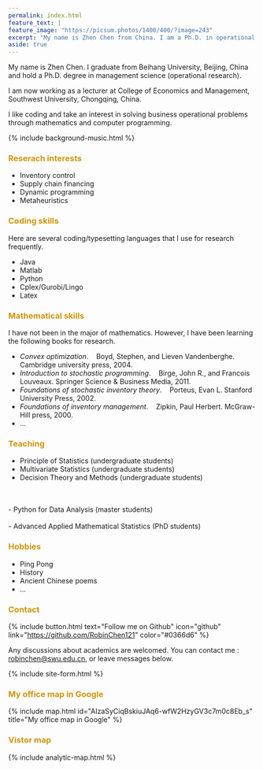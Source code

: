 ```yaml
---
permalink: index.html
feature_text: |
feature_image: "https://picsum.photos/1400/400/?image=243"
excerpt: "My name is Zhen Chen from China. I am a Ph.D. in operational research."
aside: true
---
```


My name is Zhen Chen. I graduate from Beihang University, Beijing, China and hold a Ph.D. degree in management science (operational research).

I am now working as a lecturer at College of Economics and Management, Southwest University, Chongqing, China.

I like coding and take an interest in solving business operational problems through mathematics and computer programming.


{% include background-music.html %}



### <font color= "#CD950C"> Reserach interests </font>

- Inventory control
- Supply chain financing
- Dynamic programming
- Metaheuristics


### <font color= "#CD950C">Coding skills</font>

Here are several coding/typesetting languages that I use for research frequently.
- Java
- Matlab
- Python
- Cplex/Gurobi/Lingo
- Latex

### <font color= "#CD950C">Mathematical skills</font>

I have not been in the major of mathematics. However, I have been learning the following books for research.
- *Convex optimization*. &nbsp;&nbsp; Boyd, Stephen, and Lieven Vandenberghe. Cambridge university press, 2004.
- *Introduction to stochastic programming*. &nbsp;&nbsp; Birge, John R., and Francois Louveaux. Springer Science & Business Media, 2011.
- *Foundations of stochastic inventory theory*. &nbsp;&nbsp; Porteus, Evan L.  Stanford University Press, 2002.
- *Foundations of inventory management*. &nbsp;&nbsp; Zipkin, Paul Herbert. McGraw-Hill press, 2000.
- ...


### <font color= "#CD950C">Teaching</font>

- Principle of Statistics (undergraduate students)
- Multivariate Statistics (undergraduate students)
- Decision Theory and Methods (undergraduate students)
<br/>
<br/>
- Python for Data Analysis (master students)
<br/>
<br/>
- Advanced Applied Mathematical Statistics (PhD students)

<!---
### Education
|From To | University | Nation | Major | Degree |
|     ---- |         ---- |     ---- |     :----:|   :----: |
|2016.09 ~ 2017.09 | University of Edinburgh | UK |Management Science and Economics | Visiting student|
|2014.09 ~ 2018.06 | Beihang University | China  |Management Science and Engineering | Doctor |
|2010.09 ~ 2013.03 | Beihang University | China |Management Science and Engineering | Master |
|2006.09 ~ 2010.06 | Northeastern University |China |Business Administration | Bachor |
{:.table-striped}
-->

### <font color= "#CD950C">Hobbies</font>
- Ping Pong
- History
- Ancient Chinese poems
- ...

### <font color= "#CD950C">Contact</font>
{% include button.html text="Follow me on Github" icon="github" link="https://github.com/RobinChen121" color="#0366d6" %}&nbsp;&nbsp;&nbsp;&nbsp;&nbsp;&nbsp;<!--{% include button.html text="Follow me on CSDN" icon="csdn" link="https://blog.csdn.net/robert_chen1988" color="#0366d6" %}--->


Any discussions about academics are welcomed. You can contact me : robinchen@swu.edu.cn, or leave messages below.

{% include site-form.html %}




### <font color= "#CD950C">My office map in Google</font>

{% include map.html  id="AIzaSyCiqBskiuJAq6-wfW2HzyGV3c7m0c8Eb_s" title="My office map in Google" %}


### <font color= "#CD950C">Vistor map</font>

{% include analytic-map.html %}
